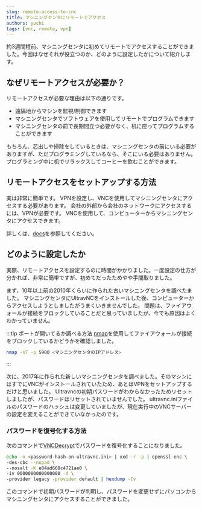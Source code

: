 ```yaml
---
slug: remote-access-to-cnc
title: マシニングセンタにリモートでアクセス
authors: yuchi
tags: [vnc, remote, vpn]
---
```


約3週間程前、マシニングセンタに初めてリモートでアクセスすることができました。今回はなぜそれが役立つのか、どのように設定したかについて紹介します。

<!--truncate-->

## なぜリモートアクセスが必要か？
リモートアクセスが必要な理由は以下の通りです。
- 遠隔地からマシンを監視/制御できます
- マシニングセンタでソフトウェアを使用してリモートでプログラムできます
- マシニングセンタの前で長期間立つ必要がなく、机に座ってプログラムすることができます

もちろん、芯出しや掃除をしているときは、マシニングセンタの前にいる必要がありますが、ただプログラミングしているなら、そこにいる必要はありません。
プログラミング中に机でリラックスしてコーヒーを飲むことができます。


## リモートアクセスをセットアップする方法
実は非常に簡単です。 VPNを設定し、VNCを使用してマシニングセンタにアクセスする必要があります。
会社の外部から会社のネットワークにアクセスするには、VPNが必要です。
VNCを使用して、コンピューターからマシニングセンタにアクセスできます。


詳しくは、[docs](/ja/docs/category/tutorial---basics)を参照してください。


## どのように設定したか
実際、リモートアクセスを設定するのに時間がかかりました。一度設定の仕方が分かれば、非常に簡単ですが、初めてだったためやや手間取りました。

まず、10年以上前の2010年くらいに作られた古いマシニングセンタを調べたました。
マシニングセンタにUltravNCをインストールした後、コンピューターからアクセスしようとしましたがうまくいきませんでした。
問題は、ファイアウォールが接続をブロックしていることだと思っていましたが、今でも原因はよくわかっていません。


:::tip ポートが開いてるか調べる方法
[nmap](https://nmap.org/)を使用してファイアウォールが接続をブロックしているかどうかを確認しました。

```bash
nmap -sT -p 5900 <マシニングセンタのIPアドレス>
```
:::

次に、2017年に作られた新しいマシニングセンタを調べました。そのマシンにはすでにVNCがインストールされていたため、あとはVPNをセットアップするだけと思いました。
Ultravncの初期パスワードがわからなかったためリセットしましたが、パスワードはリセットされていませんでした。
ultravnc.iniファイルのパスワードのハッシュは変更していましたが、現在実行中のVNCサーバーの設定を変えることができていなかったのです。

### パスワードを復号化する方法
次のコマンドで[VNCDecrypt](https://github.com/billchaison/VNCDecrypt)でパスワードを復号化することになりました。

```bash
echo -n <password-hash-on-ultravnc.ini> | xxd -r -p | openssl enc \
-des-cbc --nopad \
--nosalt -K e84ad660c4721ae0 \
-iv 0000000000000000 -d \
-provider legacy -provider default | hexdump -Cv
```

このコマンドで初期パスワードが判明し、パスワードを変更せずにパソコンからマシニングセンタにアクセスすることができました。